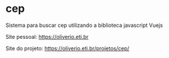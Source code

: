 # cep
Sistema para buscar cep utilizando a biblioteca javascript Vuejs

Site pessoal: https://oliverio.eti.br

Site do projeto: https://oliverio.eti.br/projetos/cep/

